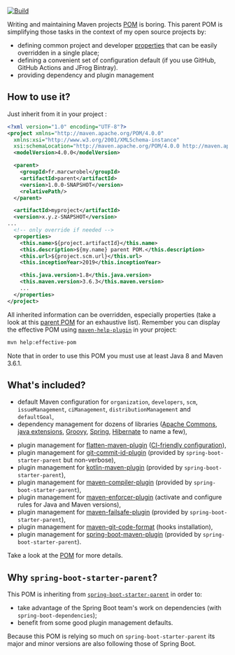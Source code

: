 [![Build](https://github.com/marcwrobel/parent/workflows/build/badge.svg)](https://github.com/marcwrobel/parent/actions)

Writing and maintaining Maven projects [POM](https://maven.apache.org/guides/introduction/introduction-to-the-pom.html)
is boring. This parent POM is simplifying those tasks in the context of my open source projects by:
* defining common project and developer
  [properties](https://books.sonatype.com/mvnref-book/reference/resource-filtering-sect-properties.html)
  that can be easily overridden in a single place;
* defining a convenient set of configuration default (if you use GitHub, GitHub Actions and JFrog
  Bintray).
* providing dependency and plugin management



## How to use it?
Just inherit from it in your project :
```xml
<?xml version="1.0" encoding="UTF-8"?>
<project xmlns="http://maven.apache.org/POM/4.0.0"
  xmlns:xsi="http://www.w3.org/2001/XMLSchema-instance"
  xsi:schemaLocation="http://maven.apache.org/POM/4.0.0 http://maven.apache.org/xsd/maven-4.0.0.xsd">
  <modelVersion>4.0.0</modelVersion>

  <parent>
    <groupId>fr.marcwrobel</groupId>
    <artifactId>parent</artifactId>
    <version>1.0.0-SNAPSHOT</version>
    <relativePath/>
  </parent>

  <artifactId>myproject</artifactId>
  <version>x.y.z-SNAPSHOT</version>
...
  <!-- only override if needed -->
  <properties>
    <this.name>${project.artifactId}</this.name>
    <this.description>${my.name} parent POM.</this.description>
    <this.url>${project.scm.url}</this.url>
    <this.inceptionYear>2019</this.inceptionYear>

    <this.java.version>1.8</this.java.version>
    <this.maven.version>3.6.3</this.maven.version>
    ...
  </properties>
</project>
```

All inherited information can be overridden, especially properties (take a look at
this [parent POM](pom.xml) for an exhaustive list). Remember you can display the effective POM using
[`maven-help-plugin`](https://maven.apache.org/plugins/maven-help-plugin/effective-pom-mojo.html) in
your project:
```bash
mvn help:effective-pom
```

Note that in order to use this POM you must use at least Java 8 and Maven 3.6.1.



## What's included?
* default Maven configuration for `organization`, `developers`, `scm`, `issueManagement`,
  `ciManagement`, `distributionManagement` and `defaultGoal`,
* dependency management for dozens of libraries ([Apache Commons](https://commons.apache.org),
  [java extensions](https://www.jcp.org/), [Groovy](http://www.groovy-lang.org/),
  [Spring](https://spring.io/), [Hibernate](https://hibernate.org/) to name a few),
- plugin management for [flatten-maven-plugin](https://www.mojohaus.org/flatten-maven-plugin/)
  ([CI-friendly configuration](http://maven.apache.org/maven-ci-friendly.html)),
- plugin management for [git-commit-id-plugin](https://github.com/git-commit-id/maven-git-commit-id-plugin)
  (provided by `spring-boot-starter-parent` but non-verbose),
- plugin management for [kotlin-maven-plugin](https://kotlinlang.org/docs/reference/using-maven.html)
  (provided by `spring-boot-starter-parent`),
- plugin management for [maven-compiler-plugin](https://maven.apache.org/plugins/maven-compiler-plugin/)
  (provided by `spring-boot-starter-parent`),
- plugin management for [maven-enforcer-plugin](https://maven.apache.org/enforcer/maven-enforcer-plugin/)
  (activate and configure rules for Java and Maven versions),
- plugin management for [maven-failsafe-plugin](http://maven.apache.org/surefire/maven-failsafe-plugin/)
  (provided by `spring-boot-starter-parent`),
- plugin management for [maven-git-code-format](https://github.com/Cosium/maven-git-code-format)
  (hooks installation),
- plugin management for [spring-boot-maven-plugin](https://docs.spring.io/spring-boot/docs/current/maven-plugin/index.html)
  (provided by `spring-boot-starter-parent`).

Take a look at the [POM](pom.xml) for more details.



## Why `spring-boot-starter-parent`?
This POM is inheriting from [`spring-boot-starter-parent`](https://spring.io/projects/spring-boot)
in order to:
* take advantage of the Spring Boot team's work on dependencies (with `spring-boot-dependencies`);
* benefit from some good plugin management defaults.

Because this POM is relying so much on `spring-boot-starter-parent` its major and minor versions are
also following those of Spring Boot.
